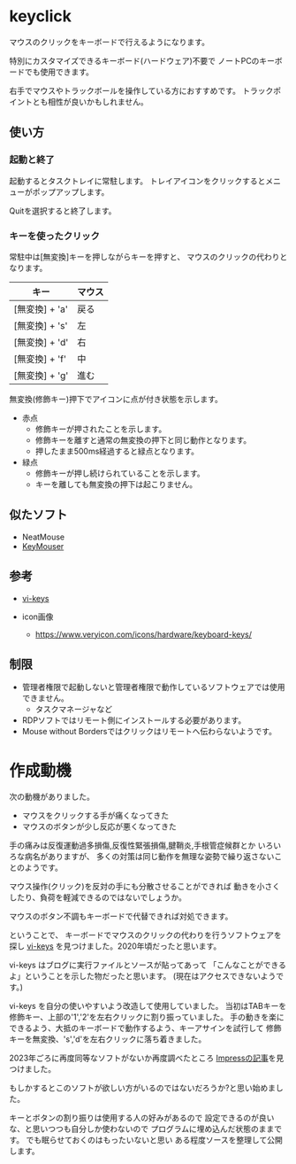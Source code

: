 ﻿# keyclick

マウスのクリックをキーボードで行えるようになります。

特別にカスタマイズできるキーボード(ハードウェア)不要で
ノートPCのキーボードでも使用できます。

右手でマウスやトラックボールを操作している方におすすめです。
トラックポイントとも相性が良いかもしれません。

## 使い方

### 起動と終了

起動するとタスクトレイに常駐します。
トレイアイコンをクリックするとメニューがポップアップします。

Quitを選択すると終了します。

### キーを使ったクリック

常駐中は[無変換]キーを押しながらキーを押すと、
マウスのクリックの代わりとなります。

| キー           | マウス |
|----------------|--------|
| [無変換] + 'a' | 戻る   |
| [無変換] + 's' | 左     |
| [無変換] + 'd' | 右     |
| [無変換] + 'f' | 中     |
| [無変換] + 'g' | 進む   |

無変換(修飾キー)押下でアイコンに点が付き状態を示します。

- 赤点
  - 修飾キーが押されたことを示します。
  - 修飾キーを離すと通常の無変換の押下と同じ動作となります。
  - 押したまま500ms経過すると緑点となります。
- 緑点
  - 修飾キーが押し続けられていることを示します。
  - キーを離しても無変換の押下は起こりません。

## 似たソフト

- NeatMouse
- [KeyMouser](https://www.vector.co.jp/magazine/sp/softnews/template/nyymmdd9.html)

## 参考

- [vi-keys][vi-keys]

- icon画像
  - https://www.veryicon.com/icons/hardware/keyboard-keys/

[vi-keys]:https://blogs.osdn.jp/2016/07/18/vi-keys.html

## 制限

- 管理者権限で起動しないと管理者権限で動作しているソフトウェアでは使用できません。
  - タスクマネージャなど
- RDPソフトではリモート側にインストールする必要があります。
- Mouse without Bordersではクリックはリモートへ伝わらないようです。

# 作成動機

次の動機がありました。

- マウスをクリックする手が痛くなってきた
- マウスのボタンが少し反応が悪くなってきた

手の痛みは反復運動過多損傷,反復性緊張損傷,腱鞘炎,手根管症候群とか
いろいろな病名がありますが、
多くの対策は同じ動作を無理な姿勢で繰り返さないことのようです。

マウス操作(クリック)を反対の手にも分散させることができれば
動きを小さくしたり、負荷を軽減できるのではないでしょうか。

マウスのボタン不調もキーボードで代替できれば対処できます。

ということで、
キーボードでマウスのクリックの代わりを行うソフトウェアを探し
[vi-keys][vi-keys] を見つけました。2020年頃だったと思います。

vi-keys はブログに実行ファイルとソースが貼ってあって
「こんなことができるよ」ということを示した物だったと思います。
(現在はアクセスできないようです。)

vi-keys を自分の使いやすいよう改造して使用していました。
当初はTABキーを修飾キー、上部の'1','2'を左右クリックに割り振っていました。
手の動きを楽にできるよう、大抵のキーボードで動作するよう、キーアサインを試行して
修飾キーを無変換、's','d'を左右クリックに落ち着きました。

2023年ごろに再度同等なソフトがないか再度調べたところ
[Impressの記事][impress]を見つけました。

もしかするとこのソフトが欲しい方がいるのではないだろうか?と思い始めました。

キーとボタンの割り振りは使用する人の好みがあるので
設定できるのが良いな、と思いつつも自分しか使わないので
プログラムに埋め込んだ状態のままです。
でも眠らせておくのはもったいないと思い
ある程度ソースを整理して公開します。

[impress]:https://forest.watch.impress.co.jp/docs/serial/sspcgame/1545148.html
